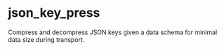 # json_key_press
Compress and decompress JSON keys given a data schema for minimal data size during transport.
